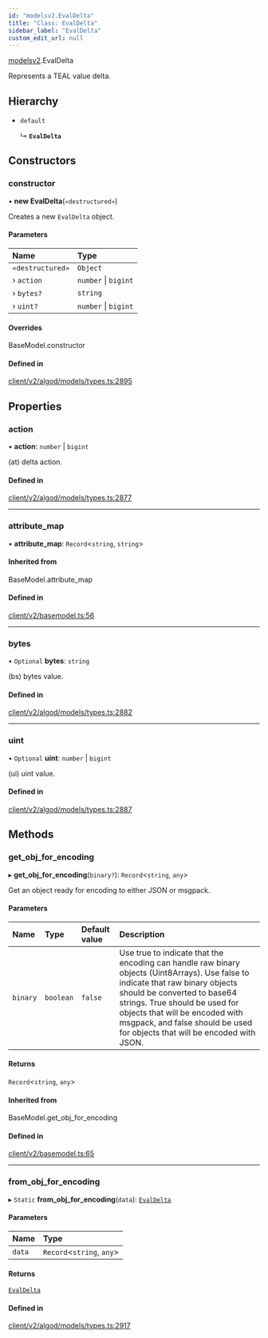 ```yaml
---
id: "modelsv2.EvalDelta"
title: "Class: EvalDelta"
sidebar_label: "EvalDelta"
custom_edit_url: null
---
```


[modelsv2](../namespaces/modelsv2.md).EvalDelta

Represents a TEAL value delta.

## Hierarchy

- `default`

  ↳ **`EvalDelta`**

## Constructors

### constructor

• **new EvalDelta**(`«destructured»`)

Creates a new `EvalDelta` object.

#### Parameters

| Name | Type |
| :------ | :------ |
| `«destructured»` | `Object` |
| › `action` | `number` \| `bigint` |
| › `bytes?` | `string` |
| › `uint?` | `number` \| `bigint` |

#### Overrides

BaseModel.constructor

#### Defined in

[client/v2/algod/models/types.ts:2895](https://github.com/joe-p/js-algorand-sdk/blob/6a3021f/src/client/v2/algod/models/types.ts#L2895)

## Properties

### action

• **action**: `number` \| `bigint`

(at) delta action.

#### Defined in

[client/v2/algod/models/types.ts:2877](https://github.com/joe-p/js-algorand-sdk/blob/6a3021f/src/client/v2/algod/models/types.ts#L2877)

___

### attribute\_map

• **attribute\_map**: `Record`<`string`, `string`\>

#### Inherited from

BaseModel.attribute\_map

#### Defined in

[client/v2/basemodel.ts:56](https://github.com/joe-p/js-algorand-sdk/blob/6a3021f/src/client/v2/basemodel.ts#L56)

___

### bytes

• `Optional` **bytes**: `string`

(bs) bytes value.

#### Defined in

[client/v2/algod/models/types.ts:2882](https://github.com/joe-p/js-algorand-sdk/blob/6a3021f/src/client/v2/algod/models/types.ts#L2882)

___

### uint

• `Optional` **uint**: `number` \| `bigint`

(ui) uint value.

#### Defined in

[client/v2/algod/models/types.ts:2887](https://github.com/joe-p/js-algorand-sdk/blob/6a3021f/src/client/v2/algod/models/types.ts#L2887)

## Methods

### get\_obj\_for\_encoding

▸ **get_obj_for_encoding**(`binary?`): `Record`<`string`, `any`\>

Get an object ready for encoding to either JSON or msgpack.

#### Parameters

| Name | Type | Default value | Description |
| :------ | :------ | :------ | :------ |
| `binary` | `boolean` | `false` | Use true to indicate that the encoding can handle raw binary objects (Uint8Arrays). Use false to indicate that raw binary objects should be converted to base64 strings. True should be used for objects that will be encoded with msgpack, and false should be used for objects that will be encoded with JSON. |

#### Returns

`Record`<`string`, `any`\>

#### Inherited from

BaseModel.get\_obj\_for\_encoding

#### Defined in

[client/v2/basemodel.ts:65](https://github.com/joe-p/js-algorand-sdk/blob/6a3021f/src/client/v2/basemodel.ts#L65)

___

### from\_obj\_for\_encoding

▸ `Static` **from_obj_for_encoding**(`data`): [`EvalDelta`](modelsv2.EvalDelta.md)

#### Parameters

| Name | Type |
| :------ | :------ |
| `data` | `Record`<`string`, `any`\> |

#### Returns

[`EvalDelta`](modelsv2.EvalDelta.md)

#### Defined in

[client/v2/algod/models/types.ts:2917](https://github.com/joe-p/js-algorand-sdk/blob/6a3021f/src/client/v2/algod/models/types.ts#L2917)
